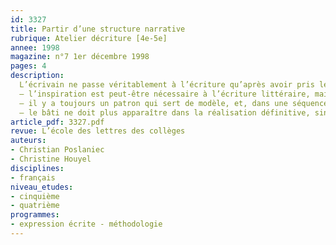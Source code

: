 ```yaml
---
id: 3327
title: Partir d’une structure narrative
rubrique: Atelier décriture [4e-5e]
annee: 1998
magazine: n°7 1er décembre 1998
pages: 4
description: 
  L’écrivain ne passe véritablement à l’écriture qu’après avoir pris les décisions qui fixent la forme de son futur livre. Cet article propose de procéder d’une manière similaire pour démarrer un atelier d’écriture. Avant le passage à l’écriture proprement dite, le professeur demandera aux élèves de définir les instances de la structure générale du texte à construire. C’est une suite de décisions, et chacune d’elles doit s’accorder avec la précédente – ainsi, le texte sera bâti comme on bâtit un vêtement, à partir d’un patron. Cette analogie met en évidence trois faits primordiaux – 
  – l’inspiration est peut-être nécessaire à l’écriture littéraire, mais l’artisanat est tout aussi indispensable ;
  – il y a toujours un patron qui sert de modèle, et, dans une séquence d’apprentissage de l’écriture, mieux vaut qu’il soit explicite ;
  – le bâti ne doit plus apparaître dans la réalisation définitive, sinon le texte donnera l’impression d’être « cousu de fil blanc » !
article_pdf: 3327.pdf
revue: L’école des lettres des collèges
auteurs:
- Christian Poslaniec
- Christine Houyel
disciplines:
- français
niveau_etudes:
- cinquième
- quatrième
programmes:
- expression écrite - méthodologie
---
```

